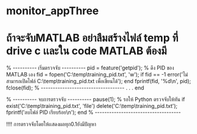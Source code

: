 # monitor_appThree
# ถ้าจะจับMATLAB อย่าลืมสร้างไฟล์ temp ที่ drive c เเละใน code MATLAB ต้องมี 
% ---------- เริ่มตรวจจับ ---------- 
pid = feature('getpid');  % ดึง PID ของ MATLAB เอง
fid = fopen('C:\temp\training_pid.txt', 'w');
if fid == -1
    error('ไม่สามารถเปิดไฟล์ C:\temp\training_pid.txt เพื่อเขียนได้');
end
fprintf(fid, '%d\n', pid);
fclose(fid);
% ----------------------------------- 
.
.
.
end

% ---------- จบการตรวจจับ ----------
pause(1);  % รอให้ Python ตรวจจับให้ทัน
if exist('C:\temp\training_pid.txt', 'file')
    delete('C:\temp\training_pid.txt');
    fprintf('ลบไฟล์ PID เรียบร้อย\n');
end
% ------------------------------------



!!!! การตรวจจับโดยให้เเสดงผลทุก0.1ยังมีปัญหา
